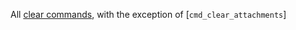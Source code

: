 All [clear commands](https://www.khronos.org/registry/vulkan/specs/1.3-extensions/html/vkspec.html#clears), with the exception of
[`cmd_clear_attachments`]
